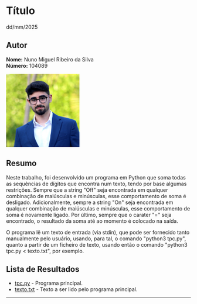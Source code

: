 # Título

dd/mm/2025

## Autor
**Nome:** Nuno Miguel Ribeiro da Silva  
**Número:** 104089  

<img src="../foto_perfil.JPG" alt="Foto" width="200" />

## Resumo

Neste trabalho, foi desenvolvido um programa em Python que soma todas as sequências de dígitos que encontra num texto, tendo por base algumas restrições. Sempre que a string "Off" seja encontrada em qualquer combinação de maiúsculas e minúsculas, esse comportamento de soma é desligado. Adicionalmente, sempre a string "On" seja encontrada em qualquer combinação de maiúsculas e minúsculas, esse comportamento de soma é novamente ligado. Por último, sempre que o carater "=" seja encontrado, o resultado da soma até ao momento é colocado na saída.

O programa lê um texto de entrada (via stdin), que pode ser fornecido tanto manualmente pelo usuário, usando, para tal, o comando "python3 tpc.py", quanto a partir de um ficheiro de texto, usando então o comando "python3 tpc.py < texto.txt", por exemplo.

## Lista de Resultados

- [tpc.py](./tpc.py) - Programa principal.
- [texto.txt](./texto.txt) - Texto a ser lido pelo programa principal.

---